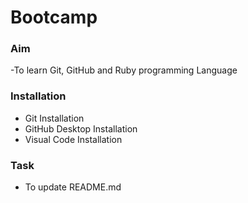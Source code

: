 # Bootcamp
### Aim
-To learn Git, GitHub and Ruby programming Language
### Installation 
- Git Installation
- GitHub Desktop Installation
- Visual Code Installation
### Task
- To update README.md